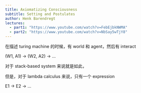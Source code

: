 ```yaml
---
title: Axiomatizing Consciousness
subtitle: Setting and Postulates
author: Henk Barendregt
lectures:
  - part1: "https://www.youtube.com/watch?v=FebEjbkNWMA"
  - part2: "https://www.youtube.com/watch?v=NbSay5wTjY8"
---
```


在描述 turing machine 的时候，有 world 和 agent，然后有 interact

(W1, A1) -> (W2, A2) -> ...

对于 stack-based system 来说就是如此，

但是，对于 lambda calculus 来说，只有一个 expression

E1 -> E2 -> ...
